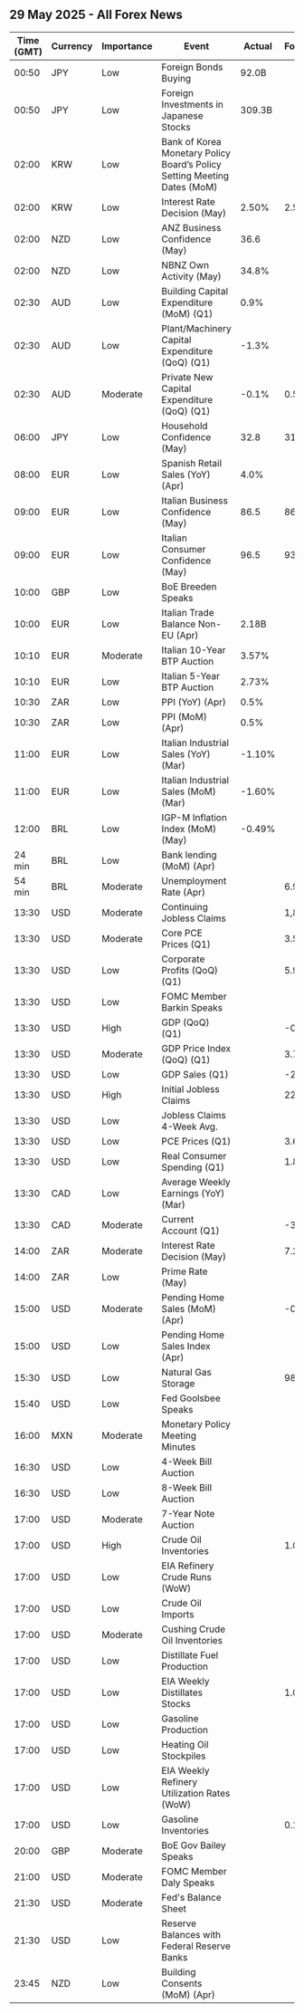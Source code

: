 ## 29 May 2025 - All Forex News

| Time (GMT) | Currency | Importance | Event | Actual | Forecast | Previous |
|------|----------|------------|-------|--------|----------|----------|
| 00:50 | JPY | Low | Foreign Bonds Buying | 92.0B |  | 2,833.9B |
| 00:50 | JPY | Low | Foreign Investments in Japanese Stocks | 309.3B |  | 715.3B |
| 02:00 | KRW | Low | Bank of Korea Monetary Policy Board’s Policy Setting Meeting Dates (MoM) |  |  |  |
| 02:00 | KRW | Low | Interest Rate Decision (May) | 2.50% | 2.50% | 2.75% |
| 02:00 | NZD | Low | ANZ Business Confidence (May) | 36.6 |  | 49.3 |
| 02:00 | NZD | Low | NBNZ Own Activity (May) | 34.8% |  | 47.7% |
| 02:30 | AUD | Low | Building Capital Expenditure (MoM) (Q1) | 0.9% |  | 0.2% |
| 02:30 | AUD | Low | Plant/Machinery Capital Expenditure (QoQ) (Q1) | -1.3% |  | -0.6% |
| 02:30 | AUD | Moderate | Private New Capital Expenditure (QoQ) (Q1) | -0.1% | 0.5% | 0.2% |
| 06:00 | JPY | Low | Household Confidence (May) | 32.8 | 31.8 | 31.2 |
| 08:00 | EUR | Low | Spanish Retail Sales (YoY) (Apr) | 4.0% |  | 3.8% |
| 09:00 | EUR | Low | Italian Business Confidence (May) | 86.5 | 86.2 | 85.8 |
| 09:00 | EUR | Low | Italian Consumer Confidence (May) | 96.5 | 93.0 | 92.7 |
| 10:00 | GBP | Low | BoE Breeden Speaks |  |  |  |
| 10:00 | EUR | Low | Italian Trade Balance Non-EU (Apr) | 2.18B |  | 5.96B |
| 10:10 | EUR | Moderate | Italian 10-Year BTP Auction | 3.57% |  | 3.62% |
| 10:10 | EUR | Low | Italian 5-Year BTP Auction | 2.73% |  | 2.74% |
| 10:30 | ZAR | Low | PPI (YoY) (Apr) | 0.5% |  | 0.5% |
| 10:30 | ZAR | Low | PPI (MoM) (Apr) | 0.5% |  | 0.6% |
| 11:00 | EUR | Low | Italian Industrial Sales (YoY) (Mar) | -1.10% |  | -1.60% |
| 11:00 | EUR | Low | Italian Industrial Sales (MoM) (Mar) | -1.60% |  | -0.40% |
| 12:00 | BRL | Low | IGP-M Inflation Index (MoM) (May) | -0.49% |  | 0.24% |
| 24 min | BRL | Low | Bank lending (MoM) (Apr) |  |  | 0.6% |
| 54 min | BRL | Moderate | Unemployment Rate (Apr) |  | 6.9% | 7.0% |
| 13:30 | USD | Moderate | Continuing Jobless Claims |  | 1,890K | 1,903K |
| 13:30 | USD | Moderate | Core PCE Prices (Q1) |  | 3.50% | 2.60% |
| 13:30 | USD | Low | Corporate Profits (QoQ) (Q1) |  | 5.9% | -0.4% |
| 13:30 | USD | Low | FOMC Member Barkin Speaks |  |  |  |
| 13:30 | USD | High | GDP (QoQ) (Q1) |  | -0.3% | 2.4% |
| 13:30 | USD | Moderate | GDP Price Index (QoQ) (Q1) |  | 3.7% | 2.3% |
| 13:30 | USD | Low | GDP Sales (Q1) |  | -2.5% | 3.3% |
| 13:30 | USD | High | Initial Jobless Claims |  | 229K | 227K |
| 13:30 | USD | Low | Jobless Claims 4-Week Avg. |  |  | 231.50K |
| 13:30 | USD | Low | PCE Prices (Q1) |  | 3.6% | 2.4% |
| 13:30 | USD | Low | Real Consumer Spending (Q1) |  | 1.8% | 4.0% |
| 13:30 | CAD | Low | Average Weekly Earnings (YoY) (Mar) |  |  | 5.40% |
| 13:30 | CAD | Moderate | Current Account (Q1) |  | -3.4B | -5.0B |
| 14:00 | ZAR | Moderate | Interest Rate Decision (May) |  | 7.25% | 7.50% |
| 14:00 | ZAR | Low | Prime Rate (May) |  |  | 11.00% |
| 15:00 | USD | Moderate | Pending Home Sales (MoM) (Apr) |  | -0.9% | 6.1% |
| 15:00 | USD | Low | Pending Home Sales Index (Apr) |  |  | 76.5 |
| 15:30 | USD | Low | Natural Gas Storage |  | 98B | 120B |
| 15:40 | USD | Low | Fed Goolsbee Speaks |  |  |  |
| 16:00 | MXN | Moderate | Monetary Policy Meeting Minutes |  |  |  |
| 16:30 | USD | Low | 4-Week Bill Auction |  |  | 4.220% |
| 16:30 | USD | Low | 8-Week Bill Auction |  |  | 4.235% |
| 17:00 | USD | Moderate | 7-Year Note Auction |  |  | 4.123% |
| 17:00 | USD | High | Crude Oil Inventories |  | 1.000M | 1.328M |
| 17:00 | USD | Low | EIA Refinery Crude Runs (WoW) |  |  | 0.089M |
| 17:00 | USD | Low | Crude Oil Imports |  |  | 0.110M |
| 17:00 | USD | Moderate | Cushing Crude Oil Inventories |  |  | -0.457M |
| 17:00 | USD | Low | Distillate Fuel Production |  |  | 0.131M |
| 17:00 | USD | Low | EIA Weekly Distillates Stocks |  | 1.000M | 0.579M |
| 17:00 | USD | Low | Gasoline Production |  |  | 0.178M |
| 17:00 | USD | Low | Heating Oil Stockpiles |  |  | -0.348M |
| 17:00 | USD | Low | EIA Weekly Refinery Utilization Rates (WoW) |  |  | 0.5% |
| 17:00 | USD | Low | Gasoline Inventories |  | 0.100M | 0.816M |
| 20:00 | GBP | Moderate | BoE Gov Bailey Speaks |  |  |  |
| 21:00 | USD | Moderate | FOMC Member Daly Speaks |  |  |  |
| 21:30 | USD | Moderate | Fed's Balance Sheet |  |  | 6,689B |
| 21:30 | USD | Low | Reserve Balances with Federal Reserve Banks |  |  | 3.284T |
| 23:45 | NZD | Low | Building Consents (MoM) (Apr) |  |  | 9.6% |
